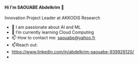 #### Hi I'm SAOUABE Abdelkrim 👋

Innovation Project Leader at AKKODIS Research

- 🔭 I am passionate about AI and ML
- 🌱 I’m currently learning Cloud Computing
- 📫 How to contact me: saouabe@yahoo.fr
- 📫Reach out:
- https://www.linkedin.com/in/abdelkrim-saouabe-939926120/
- 
